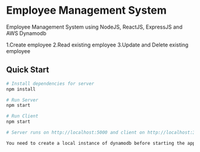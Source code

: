 # Employee Management System

Employee Management System using NodeJS, ReactJS, ExpressJS and AWS Dynamodb

1.Create employee
2.Read existing employee
3.Update and Delete existing employee

## Quick Start

```bash 
# Install dependencies for server
npm install

# Run Server
npm start

# Run Client
npm start 

# Server runs on http://localhost:5000 and client on http://localhost:3000

You need to create a local instance of dynamodb before starting the application